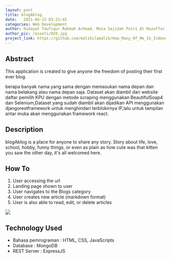 ```yaml
---
layout: post
title: blogAblog
date:   2021-04-23 03:21:45
categories: Web Development
author: Hidayat Taufiqur Rahmah Achmad, Moza Sajidah Putri Al Muzaffar
author_pic: /assets/DIO.jpg 
project_link: https://github.com/malikilamalik/How_Many_Of_Me_In_Indonesia
---
```


## Abstract
This application is created to give anyone the freedom of posting their first ever blog. 

berapa banyak nama yang sama dengan memasukan nama depan dan nama belakang atau nama depan saja.
Dataset akan diambil dari website daftar pemilih KPU dengan metode scraping menggunakan BeautifulSoap4 dan Selenium,Dataset yang sudah diambil akan dijadikan API menggunakan djangorestframework untuk menghindari terblokirnya IP,lalu untuk tampilan antar muka akan menggunakan framework react.

## Description
blogAblog is a place for anyone to share any story. Story about life, love, school, hobby, funny things, or even as plain as how cute was that kitten you saw the other day, it's all welcomed here.

## How To
1. User accessing the url
2. Landing page shown to user
3. User navigates to the Blogs category
4. User creates new article (markdown format)
5. User is also able to read, edit, or delete articles 

![](/assets/kpu.jpg)


## Technology Used
- Bahasa pemrograman         : HTML, CSS, JavaScripts
- Database                   : MongoDB
- REST Server                : ExpressJS
